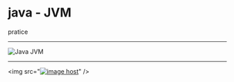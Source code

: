 # java - JVM 
pratice

<hr/>
<img src="https://techvidvan.com/tutorials/wp-content/uploads/sites/2/2020/06/JVM-Model.jpg" alt="Java JVM"/>

<hr/>

<img src="<a href="https://imgbox.com/rSGCmH31" target="_blank"><img src="https://thumbs2.imgbox.com/03/8b/rSGCmH31_t.png" alt="image host"/></a>" />
